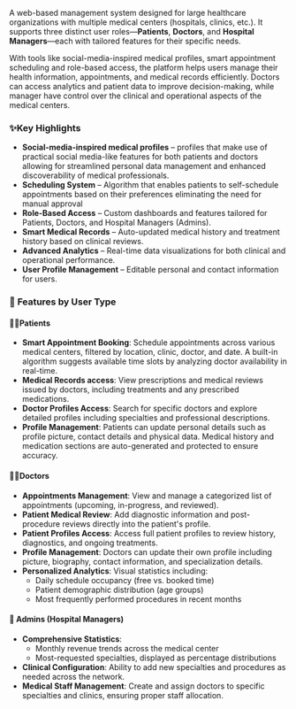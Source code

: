 
A web-based management system designed for large healthcare organizations with multiple medical centers (hospitals, clinics, etc.). It supports three distinct user roles—**Patients**, **Doctors**, and **Hospital Managers**—each with tailored features for their specific needs.

With tools like social-media-inspired medical profiles, smart appointment scheduling and role-based access, the platform helps users manage their health information, appointments, and medical records efficiently. Doctors can access analytics and patient data to improve decision-making, while manager have control over the clinical and operational aspects of the medical centers.
### ✨**Key Highlights**

- **Social-media-inspired medical profiles** – profiles that make use of practical social media-like features for both patients and doctors allowing for streamlined personal data management and enhanced discoverability of medical professionals.
- **Scheduling System** – Algorithm that enables patients to self-schedule appointments based on their preferences eliminating the need for manual approval
- **Role-Based Access** – Custom dashboards and features tailored for Patients, Doctors, and Hospital Managers (Admins).
- **Smart Medical Records** – Auto-updated medical history and treatment history based on clinical reviews.
- **Advanced Analytics** – Real-time data visualizations for both clinical and operational performance.
- **User Profile Management** – Editable personal and contact information for users.

###  🚀 **Features by User Type**

#### 🧑‍⚕️**Patients**

- **Smart Appointment Booking**: Schedule appointments across various medical centers, filtered by location, clinic, doctor, and date. A built-in algorithm suggests available time slots by analyzing doctor availability in real-time.
- **Medical Records access**: View prescriptions and medical reviews issued by doctors, including treatments and any prescribed medications.
- **Doctor Profiles Access**: Search for specific doctors and explore detailed profiles including specialties and professional descriptions.
- **Profile Management**: Patients can update personal details such as profile picture, contact details and physical data. Medical history and medication sections are auto-generated and protected to ensure accuracy.

#### 👨‍⚕️**Doctors**

- **Appointments Management**: View and manage a categorized list of appointments (upcoming, in-progress, and reviewed).  
- **Patient Medical Review**: Add diagnostic information and post-procedure reviews directly into the patient's profile.
- **Patient Profiles Access**: Access full patient profiles to review history, diagnostics, and ongoing treatments.
- **Profile Management**: Doctors can update their own profile including picture, biography, contact information, and specialization details.
- **Personalized Analytics**: Visual statistics including:
    - Daily schedule occupancy (free vs. booked time)
    - Patient demographic distribution (age groups)
    - Most frequently performed procedures in recent months

####  🏥 **Admins (Hospital Managers)**

- **Comprehensive Statistics**:
	- Monthly revenue trends across the medical center
	- Most-requested specialties, displayed as percentage distributions
- **Clinical Configuration**: Ability to add new specialties and procedures as needed across the network.
- **Medical Staff Management**: Create and assign doctors to specific specialties and clinics, ensuring proper staff allocation.
